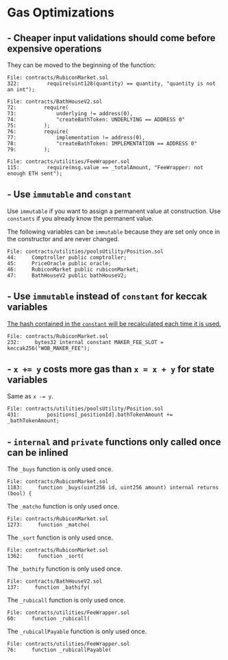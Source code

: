 # Gas Optimizations

## - Cheaper input validations should come before expensive operations

They can be moved to the beginning of the function:

```solidity
File: contracts/RubiconMarket.sol
322:         require(uint128(quantity) == quantity, "quantity is not an int");
```

```solidity
File: contracts/BathHouseV2.sol
72:         require(
73:             underlying != address(0),
74:             "createBathToken: UNDERLYING == ADDRESS 0"
75:         );
76:         require(
77:             implementation != address(0),
78:             "createBathToken: IMPLEMENTATION == ADDRESS 0"
79:         );
```

```solidity
File: contracts/utilities/FeeWrapper.sol
115:         require(msg.value == _totalAmount, "FeeWrapper: not enough ETH sent");
```

## - Use `immutable` and `constant`
Use `immutable` if you want to assign a permanent value at construction. Use `constants` if you already know the permanent value.

The following variables can be `immutable` because they are set only once in the constructor and are never changed.
```solidity
File: contracts/utilities/poolsUtility/Position.sol
44:     Comptroller public comptroller;
45:     PriceOracle public oracle;
46:     RubiconMarket public rubiconMarket;
47:     BathHouseV2 public bathHouseV2;
```

## - Use `immutable` instead of `constant` for keccak variables
[The hash contained in the `constant` will be recalculated each time it is used.](https://github.com/ethereum/solidity/issues/9232)

```solidity
File: contracts/RubiconMarket.sol
232:     bytes32 internal constant MAKER_FEE_SLOT = keccak256("WOB_MAKER_FEE");
```

## - `x += y` costs more gas than `x = x + y` for state variables
Same as `x -= y`.

```solidity
File: contracts/utilities/poolsUtility/Position.sol
431:         positions[_positionId].bathTokenAmount += _bathTokenAmount;
```

## - `internal` and `private` functions only called once can be inlined

The `_buys` function is only used once.
```solidity
File: contracts/RubiconMarket.sol
1183:     function _buys(uint256 id, uint256 amount) internal returns (bool) {
```
The `_matcho` function is only used once.
```solidity
File: contracts/RubiconMarket.sol
1273:     function _matcho(
```
The `_sort` function is only used once.
```solidity
File: contracts/RubiconMarket.sol
1362:     function _sort(
```
The `_bathify` function is only used once.
```solidity
File: contracts/BathHouseV2.sol
137:     function _bathify(
```

The `_rubicall` function is only used once.
```solidity
File: contracts/utilities/FeeWrapper.sol
60:     function _rubicall(
```

The `_rubicallPayable` function is only used once.
```solidity
File: contracts/utilities/FeeWrapper.sol
76:     function _rubicallPayable(
```
